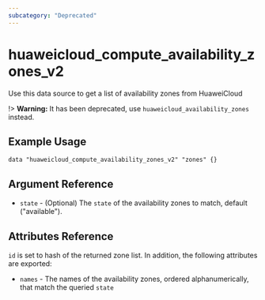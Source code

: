 ```yaml
---
subcategory: "Deprecated"
---
```


# huaweicloud\_compute\_availability\_zones\_v2

Use this data source to get a list of availability zones from HuaweiCloud

!> **Warning:** It has been deprecated, use `huaweicloud_availability_zones` instead.

## Example Usage

```hcl
data "huaweicloud_compute_availability_zones_v2" "zones" {}
```

## Argument Reference

* `state` - (Optional) The `state` of the availability zones to match, default ("available").


## Attributes Reference

`id` is set to hash of the returned zone list. In addition, the following attributes
are exported:

* `names` - The names of the availability zones, ordered alphanumerically, that match the queried `state`
